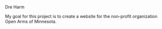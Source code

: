 Dre Harm

My goal for this project is to create a website for the non-profit organization Open Arms of Minnesota.


